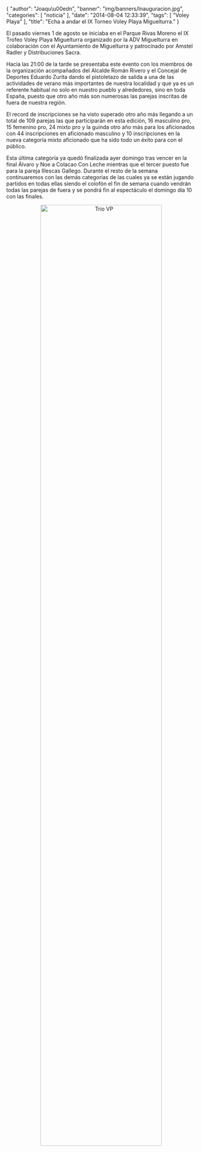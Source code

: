{
  "author": "Joaqu\u00edn", 
  "banner": "img/banners/Inauguracion.jpg", 
  "categories": [
    "noticia"
  ], 
  "date": "2014-08-04 12:33:39", 
  "tags": [
    "Voley Playa"
  ], 
  "title": "Echa a andar el IX Torneo Voley Playa Miguelturra."
}

El pasado viernes 1 de agosto se iniciaba en el Parque Rivas Moreno el IX Trofeo Voley Playa Miguelturra organizado por la ADV Miguelturra en colaboración con el Ayuntamiento de Miguelturra y patrocinado por Amstel Radler y Distribuciones Sacra.

Hacia las 21:00 de la tarde se presentaba este evento con los miembros de la organización acompañados del Alcalde Román Rivero y el Concejal de Deportes Eduardo Zurita dando el pistoletazo de salida a una de las actividades de verano más importantes de nuestra localidad y que ya es un referente habitual no solo en nuestro pueblo y alrededores, sino en toda España, puesto que otro año más son numerosas las parejas inscritas de fuera de nuestra región.

El record de inscripciones se ha visto superado otro año más llegando a un total de 109 parejas las que participarán en esta edición, 16 masculino pro, 15 femenino pro, 24 mixto pro y la guinda otro año más para los aficionados con 44 inscripciones en aficionado masculino y 10 inscripciones en la nueva categoría mixto aficionado que ha sido todo un éxito para con el público.

Esta última categoría ya quedó finalizada ayer domingo tras vencer en la final Álvaro y Noe a Colacao Con Leche mientras que el tercer puesto fue para la pareja Illescas Gallego. Durante el resto de la semana continuaremos con las demás categorías de las cuales ya se están jugando partidos en todas ellas siendo el colofón el fin de semana cuando vendrán todas las parejas de fuera y se pondrá fin al espectáculo el domingo día 10 con las finales.

<center>
<a target="_new" href="http://www.advmiguelturra.org/img/banners/Inauguracion.jpg"> 
<img alt="Trio VP" width="80%" align="center" src="http://www.advmiguelturra.org/img/banners/Inauguracion.jpg"/> </a> </center>

